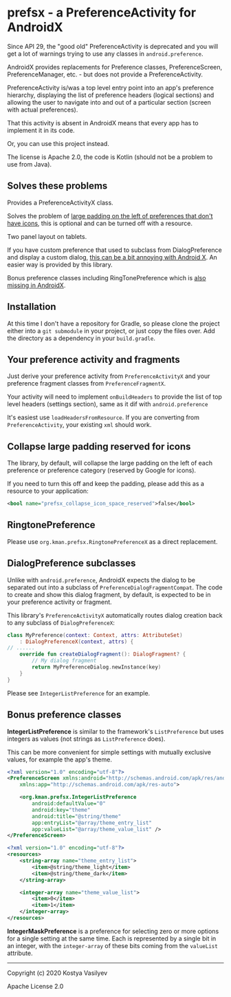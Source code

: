 # prefsx - a PreferenceActivity for AndroidX

Since API 29, the "good old" PreferenceActivity is deprecated and you will get
a lot of warnings trying to use any classes in `android.preference`.

AndroidX provides replacements for Preference classes, PreferenceScreen,
PreferenceManager, etc. - but does not provide a PreferenceActivity.

PreferenceActivity is/was a top level entry point into an app's preference
hierarchy, displaying the list of preference headers (logical sections) and
allowing the user to navigate into and out of a particular section (screen
with actual preferences).

That this activity is absent in AndroidX means that every app has to implement
it in its code.

Or, you can use this project instead.

The license is Apache 2.0, the code is Kotlin (should not be a problem to use
from Java).

## Solves these problems

Provides a PreferenceActivityX class.

Solves the problem of
[large padding on the left of preferences that don't have icons](https://stackoverflow.com/questions/18509369),
this is optional and can be turned off with a resource.

Two panel layout on tablets.

If you have custom preference that used to subclass from DialogPreference and display
a custom dialog, [this can be a bit annoying with Android X](https://stackoverflow.com/questions/52754655).
An easier way is provided by this library.

Bonus preference classes including RingTonePreference which
is [also missing in AndroidX](https://stackoverflow.com/questions/54159287).

## Installation

At this time I don't have a repository for Gradle, so please clone the project
either into a `git submodule` in your project, or just copy the files over. Add
the directory as a dependency in your `build.gradle`.

## Your preference activity and fragments

Just derive your preference activity from `PreferenceActivityX` and your 
preference fragment classes from `PreferenceFragmentX`. 

Your activity will need to implement `onBuildHeaders` to provide the list of
top level headers (settings section), same as it dif with `android.preference`

It's easiest use `loadHeadersFromResource`.  If you are converting
from `PreferenceActivity`, your existing `xml` should work. 

## Collapse large padding reserved for icons

The library, by default, will collapse the large padding on the left of each
preference or preference category (reserved by Google for icons).

If you need to turn this off and keep the padding, please add this as a
resource to your application:
```xml
<bool name="prefsx_collapse_icon_space_reserved">false</bool>
```

## RingtonePreference

Please use `org.kman.prefsx.RingtonePreferenceX` as a direct replacement.

## DialogPreference subclasses

Unlike with `android.preference`, AndroidX expects the dialog to be
separated out into a subclass of `PreferenceDialogFragmentCompat`. The code to
create and show this dialog fragment, by default, is expected to be in your
preference activity or fragment.

This library's `PreferenceActivityX` automatically routes dialog creation
back to any subclass of `DialogPreferenceX`:

```kotlin
class MyPreference(context: Context, attrs: AttributeSet)
    : DialogPreferenceX(context, attrs) {
// ......
	override fun createDialogFragment(): DialogFragment? {
        // My dialog fragment
		return MyPreferenceDialog.newInstance(key)
	}
}
```

Please see `IntegerListPreference` for an example.

## Bonus preference classes

**IntegerListPreference** is similar to the framework's `ListPreference` but
uses integers as values (not strings as `ListPreference` does).

This can be more convenient for simple settings with mutually exclusive values,
for example the app's theme.

```xml
<?xml version="1.0" encoding="utf-8"?>
<PreferenceScreen xmlns:android="http://schemas.android.com/apk/res/android"
	xmlns:app="http://schemas.android.com/apk/res-auto">

	<org.kman.prefsx.IntegerListPreference
		android:defaultValue="0"
		android:key="theme"
		android:title="@string/theme"
		app:entryList="@array/theme_entry_list"
		app:valueList="@array/theme_value_list" />
</PreferenceScreen>
```

```xml
<?xml version="1.0" encoding="utf-8"?>
<resources>
    <string-array name="theme_entry_list">
        <item>@string/theme_light</item>
        <item>@string/theme_dark</item>
    </string-array>

    <integer-array name="theme_value_list">
        <item>0</item>
        <item>1</item>
    </integer-array>
</resources>
```

**IntegerMaskPreference** is a preference for selecting zero or more options
for a single setting at the same time. Each is represented by a single bit
in an integer, with the `integer-array` of these bits coming from the
`valueList` attribute.

---

Copyright (c) 2020 Kostya Vasilyev

Apache License 2.0
